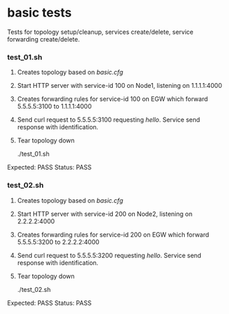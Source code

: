 # basic tests

Tests for topology setup/cleanup, services create/delete, service forwarding create/delete.

### test_01.sh

1) Creates topology based on _basic.cfg_
2) Start HTTP server with service-id 100 on Node1, listening on 1.1.1.1:4000
3) Creates forwarding rules for service-id 100 on EGW which forward 5.5.5.5:3100 to 1.1.1.1:4000
4) Send curl request to 5.5.5.5:3100 requesting _hello_. Service send response with identification.
5) Tear topology down

    ./test_01.sh

Expected: PASS
Status: PASS

### test_02.sh

1) Creates topology based on _basic.cfg_
2) Start HTTP server with service-id 200 on Node2, listening on 2.2.2.2:4000
3) Creates forwarding rules for service-id 200 on EGW which forward 5.5.5.5:3200 to 2.2.2.2:4000
4) Send curl request to 5.5.5.5:3200 requesting _hello_. Service send response with identification.
5) Tear topology down

    ./test_02.sh

Expected: PASS
Status: PASS

